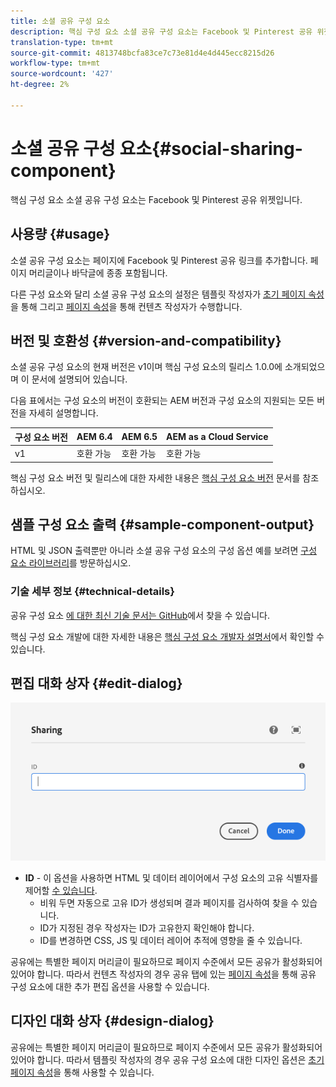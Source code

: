 ```yaml
---
title: 소셜 공유 구성 요소
description: 핵심 구성 요소 소셜 공유 구성 요소는 Facebook 및 Pinterest 공유 위젯입니다.
translation-type: tm+mt
source-git-commit: 4813748bcfa83ce7c73e81d4e4d445ecc8215d26
workflow-type: tm+mt
source-wordcount: '427'
ht-degree: 2%

---
```



# 소셜 공유 구성 요소{#social-sharing-component}

핵심 구성 요소 소셜 공유 구성 요소는 Facebook 및 Pinterest 공유 위젯입니다.

## 사용량 {#usage}

소셜 공유 구성 요소는 페이지에 Facebook 및 Pinterest 공유 링크를 추가합니다. 페이지 머리글이나 바닥글에 종종 포함됩니다.

다른 구성 요소와 달리 소셜 공유 구성 요소의 설정은 템플릿 작성자가 [초기 페이지 속성](https://docs.adobe.com/content/help/en/experience-manager-cloud-service/sites/authoring/features/templates.html)을 통해 그리고 [페이지 속성](https://docs.adobe.com/content/help/en/experience-manager-cloud-service/sites/authoring/fundamentals/page-properties.html)을 통해 컨텐츠 작성자가 수행합니다.

## 버전 및 호환성 {#version-and-compatibility}

소셜 공유 구성 요소의 현재 버전은 v1이며 핵심 구성 요소의 릴리스 1.0.0에 소개되었으며 이 문서에 설명되어 있습니다.

다음 표에서는 구성 요소의 버전이 호환되는 AEM 버전과 구성 요소의 지원되는 모든 버전을 자세히 설명합니다.

| 구성 요소 버전 | AEM 6.4 | AEM 6.5 | AEM as a Cloud Service |
|--- |--- |--- |---|
| v1 | 호환 가능 | 호환 가능 | 호환 가능 |

핵심 구성 요소 버전 및 릴리스에 대한 자세한 내용은 [핵심 구성 요소 버전](/help/versions.md) 문서를 참조하십시오.

## 샘플 구성 요소 출력 {#sample-component-output}

HTML 및 JSON 출력뿐만 아니라 소셜 공유 구성 요소의 구성 옵션 예를 보려면 [구성 요소 라이브러리](https://adobe.com/go/aem_cmp_library_sharing)를 방문하십시오.

### 기술 세부 정보 {#technical-details}

공유 구성 요소 [에 대한 최신 기술 문서는 GitHub](https://adobe.com/go/aem_cmp_tech_sharing_v1)에서 찾을 수 있습니다.

핵심 구성 요소 개발에 대한 자세한 내용은 [핵심 구성 요소 개발자 설명서](/help/developing/overview.md)에서 확인할 수 있습니다.

## 편집 대화 상자 {#edit-dialog}

![구성 요소의 편집 대화 상자 공유](/help/assets/sharing-edit.png)

* **ID**  - 이 옵션을 사용하면 HTML 및 데이터 레이어에서 구성 요소의 고유 식별자를 제어할  [수 있습니다](/help/developing/data-layer/overview.md).
   * 비워 두면 자동으로 고유 ID가 생성되며 결과 페이지를 검사하여 찾을 수 있습니다.
   * ID가 지정된 경우 작성자는 ID가 고유한지 확인해야 합니다.
   * ID를 변경하면 CSS, JS 및 데이터 레이어 추적에 영향을 줄 수 있습니다.

공유에는 특별한 페이지 머리글이 필요하므로 페이지 수준에서 모든 공유가 활성화되어 있어야 합니다. 따라서 컨텐츠 작성자의 경우 공유 탭에 있는 [페이지 속성](https://docs.adobe.com/content/help/en/experience-manager-cloud-service/sites/authoring/fundamentals/page-properties.html)을 통해 공유 구성 요소에 대한 추가 편집 옵션을 사용할 수 있습니다.

## 디자인 대화 상자 {#design-dialog}

공유에는 특별한 페이지 머리글이 필요하므로 페이지 수준에서 모든 공유가 활성화되어 있어야 합니다. 따라서 템플릿 작성자의 경우 공유 구성 요소에 대한 디자인 옵션은 [초기 페이지 속성](https://docs.adobe.com/content/help/en/experience-manager-cloud-service/sites/authoring/features/templates.html)을 통해 사용할 수 있습니다.
